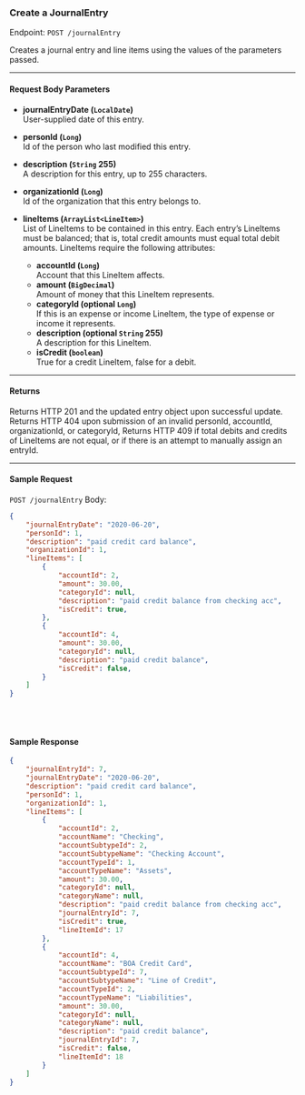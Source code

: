### Create a JournalEntry
Endpoint: `POST /journalEntry`

Creates a journal entry and line items using the values of the parameters passed.
___
#### Request Body Parameters
- **journalEntryDate (`LocalDate`)**<br/>
User-supplied date of this entry.

- **personId (`Long`)**<br/>
Id of the person who last modified this entry.

- **description (`String` 255)**<br/>
A description for this entry, up to 255 characters.

- **organizationId (`Long`)**<br/>
Id of the organization that this entry belongs to.

- **lineItems (`ArrayList<LineItem>`)**<br/>
List of LineItems to be contained in this entry. Each entry’s LineItems must be balanced; that is, total credit amounts must equal total debit amounts. LineItems require the following attributes:
    - **accountId (`Long`)**<br/>
        Account that this LineItem affects.
    - **amount (`BigDecimal`)**<br/>
        Amount of money that this LineItem represents.
    - **categoryId (optional `Long`)**<br/>
If this is an expense or income LineItem, the type of expense or income it represents.
    - **description (optional `String` 255)**<br/>
        A description for this LineItem.
    - **isCredit (`boolean`)**<br/>
        True for a credit LineItem, false for a debit.
___

#### Returns
Returns HTTP 201 and the updated entry object upon successful update. Returns HTTP 404 upon submission of an invalid personId, accountId, organizationId, or categoryId, Returns HTTP 409 if total debits and credits of LineItems are not equal, or if there is an attempt to manually assign an entryId.
___
#### Sample Request
`POST /journalEntry`
Body:
```json 
{
    "journalEntryDate": "2020-06-20",
    "personId": 1,
    "description": "paid credit card balance",
    "organizationId": 1,
    "lineItems": [
        {
            "accountId": 2,
            "amount": 30.00,
            "categoryId": null,
            "description": "paid credit balance from checking acc",
            "isCredit": true,
        },
        {
            "accountId": 4,
            "amount": 30.00,
            "categoryId": null,
            "description": "paid credit balance",
            "isCredit": false,
        }
    ]
}
```
<br />
<br />

#### Sample Response
```json
{
    "journalEntryId": 7,
    "journalEntryDate": "2020-06-20",
    "description": "paid credit card balance",
    "personId": 1,
    "organizationId": 1,
    "lineItems": [
        {
            "accountId": 2,
            "accountName": "Checking",
            "accountSubtypeId": 2,
            "accountSubtypeName": "Checking Account",
            "accountTypeId": 1,
            "accountTypeName": "Assets",
            "amount": 30.00,
            "categoryId": null,
            "categoryName": null,
            "description": "paid credit balance from checking acc",
            "journalEntryId": 7,
            "isCredit": true,
            "lineItemId": 17
        },
        {
            "accountId": 4,
            "accountName": "BOA Credit Card",
            "accountSubtypeId": 7,
            "accountSubtypeName": "Line of Credit",
            "accountTypeId": 2,
            "accountTypeName": "Liabilities",
            "amount": 30.00,
            "categoryId": null,
            "categoryName": null,
            "description": "paid credit balance",
            "journalEntryId": 7,
            "isCredit": false,
            "lineItemId": 18
        }
    ]
}
```

